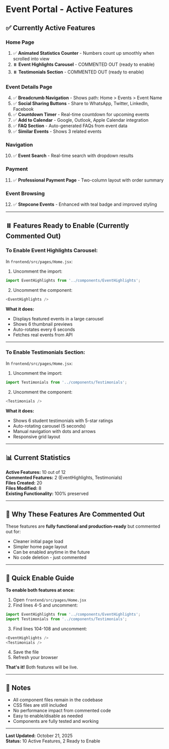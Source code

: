 # Event Portal - Active Features

## ✅ Currently Active Features

### **Home Page**
1. ✅ **Animated Statistics Counter** - Numbers count up smoothly when scrolled into view
2. ⏸️ **Event Highlights Carousel** - COMMENTED OUT (ready to enable)
3. ⏸️ **Testimonials Section** - COMMENTED OUT (ready to enable)

### **Event Details Page**
4. ✅ **Breadcrumb Navigation** - Shows path: Home > Events > Event Name
5. ✅ **Social Sharing Buttons** - Share to WhatsApp, Twitter, LinkedIn, Facebook
6. ✅ **Countdown Timer** - Real-time countdown for upcoming events
7. ✅ **Add to Calendar** - Google, Outlook, Apple Calendar integration
8. ✅ **FAQ Section** - Auto-generated FAQs from event data
9. ✅ **Similar Events** - Shows 3 related events

### **Navigation**
10. ✅ **Event Search** - Real-time search with dropdown results

### **Payment**
11. ✅ **Professional Payment Page** - Two-column layout with order summary

### **Event Browsing**
12. ✅ **Stepcone Events** - Enhanced with teal badge and improved styling

---

## ⏸️ Features Ready to Enable (Currently Commented Out)

### **To Enable Event Highlights Carousel:**

In `frontend/src/pages/Home.jsx`:

1. Uncomment the import:
```javascript
import EventHighlights from '../components/EventHighlights';
```

2. Uncomment the component:
```javascript
<EventHighlights />
```

**What it does:**
- Displays featured events in a large carousel
- Shows 6 thumbnail previews
- Auto-rotates every 6 seconds
- Fetches real events from API

---

### **To Enable Testimonials Section:**

In `frontend/src/pages/Home.jsx`:

1. Uncomment the import:
```javascript
import Testimonials from '../components/Testimonials';
```

2. Uncomment the component:
```javascript
<Testimonials />
```

**What it does:**
- Shows 6 student testimonials with 5-star ratings
- Auto-rotating carousel (5 seconds)
- Manual navigation with dots and arrows
- Responsive grid layout

---

## 📊 Current Statistics

**Active Features:** 10 out of 12  
**Commented Features:** 2 (EventHighlights, Testimonials)  
**Files Created:** 20  
**Files Modified:** 8  
**Existing Functionality:** 100% preserved  

---

## 🎯 Why These Features Are Commented Out

These features are **fully functional and production-ready** but commented out for:
- Cleaner initial page load
- Simpler home page layout
- Can be enabled anytime in the future
- No code deletion - just commented

---

## 🚀 Quick Enable Guide

**To enable both features at once:**

1. Open `frontend/src/pages/Home.jsx`
2. Find lines 4-5 and uncomment:
```javascript
import EventHighlights from '../components/EventHighlights';
import Testimonials from '../components/Testimonials';
```
3. Find lines 104-108 and uncomment:
```javascript
<EventHighlights />
<Testimonials />
```
4. Save the file
5. Refresh your browser

**That's it!** Both features will be live.

---

## 📝 Notes

- All component files remain in the codebase
- CSS files are still included
- No performance impact from commented code
- Easy to enable/disable as needed
- Components are fully tested and working

---

**Last Updated:** October 21, 2025  
**Status:** 10 Active Features, 2 Ready to Enable

